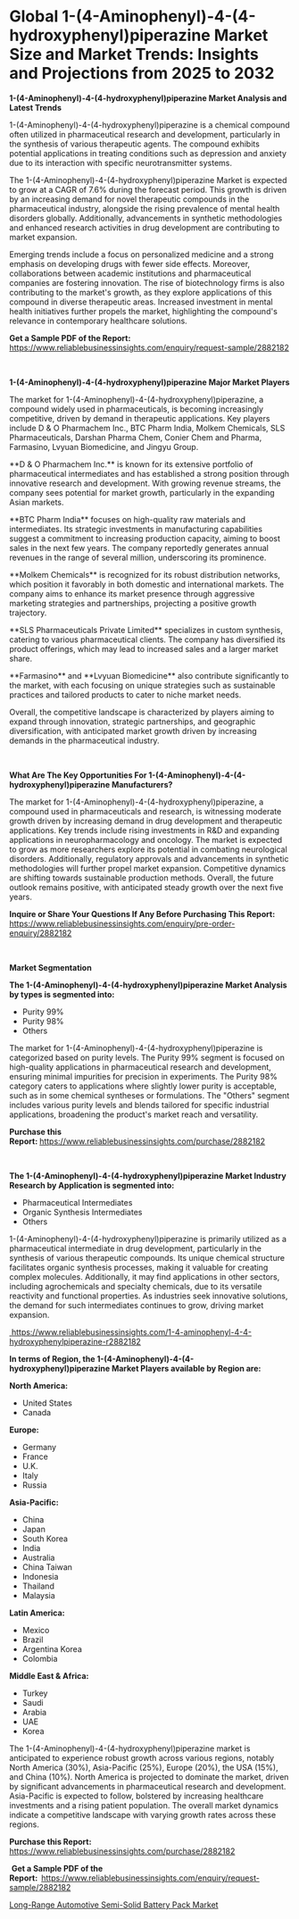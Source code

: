 <p><h1>Global 1-(4-Aminophenyl)-4-(4-hydroxyphenyl)piperazine Market Size and Market Trends: Insights and Projections from 2025 to 2032</h1></p><p><strong>1-(4-Aminophenyl)-4-(4-hydroxyphenyl)piperazine Market Analysis and Latest Trends</strong></p>
<p><p>1-(4-Aminophenyl)-4-(4-hydroxyphenyl)piperazine is a chemical compound often utilized in pharmaceutical research and development, particularly in the synthesis of various therapeutic agents. The compound exhibits potential applications in treating conditions such as depression and anxiety due to its interaction with specific neurotransmitter systems.</p><p>The 1-(4-Aminophenyl)-4-(4-hydroxyphenyl)piperazine Market is expected to grow at a CAGR of 7.6% during the forecast period. This growth is driven by an increasing demand for novel therapeutic compounds in the pharmaceutical industry, alongside the rising prevalence of mental health disorders globally. Additionally, advancements in synthetic methodologies and enhanced research activities in drug development are contributing to market expansion.</p><p>Emerging trends include a focus on personalized medicine and a strong emphasis on developing drugs with fewer side effects. Moreover, collaborations between academic institutions and pharmaceutical companies are fostering innovation. The rise of biotechnology firms is also contributing to the market's growth, as they explore applications of this compound in diverse therapeutic areas. Increased investment in mental health initiatives further propels the market, highlighting the compound's relevance in contemporary healthcare solutions.</p></p>
<p><strong>Get a Sample PDF of the Report:&nbsp;</strong> <a href="https://www.reliablebusinessinsights.com/enquiry/request-sample/2882182?utm_campaign=3060&utm_medium=2&utm_source=Github&utm_content=ia&utm_term=13032025&utm_id=1-4-aminophenyl-4-4-hydroxyphenylpiperazine">https://www.reliablebusinessinsights.com/enquiry/request-sample/2882182</a></p>
<p>&nbsp;</p>
<p><strong>1-(4-Aminophenyl)-4-(4-hydroxyphenyl)piperazine Major Market Players</strong></p>
<p><p>The market for 1-(4-Aminophenyl)-4-(4-hydroxyphenyl)piperazine, a compound widely used in pharmaceuticals, is becoming increasingly competitive, driven by demand in therapeutic applications. Key players include D & O Pharmachem Inc., BTC Pharm India, Molkem Chemicals, SLS Pharmaceuticals, Darshan Pharma Chem, Conier Chem and Pharma, Farmasino, Lvyuan Biomedicine, and Jingyu Group.</p><p>**D & O Pharmachem Inc.** is known for its extensive portfolio of pharmaceutical intermediates and has established a strong position through innovative research and development. With growing revenue streams, the company sees potential for market growth, particularly in the expanding Asian markets.</p><p>**BTC Pharm India** focuses on high-quality raw materials and intermediates. Its strategic investments in manufacturing capabilities suggest a commitment to increasing production capacity, aiming to boost sales in the next few years. The company reportedly generates annual revenues in the range of several million, underscoring its prominence.</p><p>**Molkem Chemicals** is recognized for its robust distribution networks, which position it favorably in both domestic and international markets. The company aims to enhance its market presence through aggressive marketing strategies and partnerships, projecting a positive growth trajectory.</p><p>**SLS Pharmaceuticals Private Limited** specializes in custom synthesis, catering to various pharmaceutical clients. The company has diversified its product offerings, which may lead to increased sales and a larger market share. </p><p>**Farmasino** and **Lvyuan Biomedicine** also contribute significantly to the market, with each focusing on unique strategies such as sustainable practices and tailored products to cater to niche market needs.</p><p>Overall, the competitive landscape is characterized by players aiming to expand through innovation, strategic partnerships, and geographic diversification, with anticipated market growth driven by increasing demands in the pharmaceutical industry.</p></p>
<p>&nbsp;</p>
<p><strong>What Are The Key Opportunities For 1-(4-Aminophenyl)-4-(4-hydroxyphenyl)piperazine Manufacturers?</strong></p>
<p><p>The market for 1-(4-Aminophenyl)-4-(4-hydroxyphenyl)piperazine, a compound used in pharmaceuticals and research, is witnessing moderate growth driven by increasing demand in drug development and therapeutic applications. Key trends include rising investments in R&D and expanding applications in neuropharmacology and oncology. The market is expected to grow as more researchers explore its potential in combating neurological disorders. Additionally, regulatory approvals and advancements in synthetic methodologies will further propel market expansion. Competitive dynamics are shifting towards sustainable production methods. Overall, the future outlook remains positive, with anticipated steady growth over the next five years.</p></p>
<p><strong>Inquire or Share Your Questions If Any Before Purchasing This Report:</strong> <a href="https://www.reliablebusinessinsights.com/enquiry/pre-order-enquiry/2882182?utm_campaign=3060&utm_medium=2&utm_source=Github&utm_content=ia&utm_term=13032025&utm_id=1-4-aminophenyl-4-4-hydroxyphenylpiperazine">https://www.reliablebusinessinsights.com/enquiry/pre-order-enquiry/2882182</a></p>
<p>&nbsp;</p>
<p><strong>Market Segmentation</strong></p>
<p><strong>The 1-(4-Aminophenyl)-4-(4-hydroxyphenyl)piperazine Market Analysis by types is segmented into:</strong></p>
<p><ul><li>Purity 99%</li><li>Purity 98%</li><li>Others</li></ul></p>
<p><p>The market for 1-(4-Aminophenyl)-4-(4-hydroxyphenyl)piperazine is categorized based on purity levels. The Purity 99% segment is focused on high-quality applications in pharmaceutical research and development, ensuring minimal impurities for precision in experiments. The Purity 98% category caters to applications where slightly lower purity is acceptable, such as in some chemical syntheses or formulations. The "Others" segment includes various purity levels and blends tailored for specific industrial applications, broadening the product's market reach and versatility.</p></p>
<p><strong>Purchase this Report:&nbsp;</strong><a href="https://www.reliablebusinessinsights.com/purchase/2882182?utm_campaign=3060&utm_medium=2&utm_source=Github&utm_content=ia&utm_term=13032025&utm_id=1-4-aminophenyl-4-4-hydroxyphenylpiperazine">https://www.reliablebusinessinsights.com/purchase/2882182</a></p>
<p>&nbsp;</p>
<p><strong>The 1-(4-Aminophenyl)-4-(4-hydroxyphenyl)piperazine Market Industry Research by Application is segmented into:</strong></p>
<p><ul><li>Pharmaceutical Intermediates</li><li>Organic Synthesis Intermediates</li><li>Others</li></ul></p>
<p><p>1-(4-Aminophenyl)-4-(4-hydroxyphenyl)piperazine is primarily utilized as a pharmaceutical intermediate in drug development, particularly in the synthesis of various therapeutic compounds. Its unique chemical structure facilitates organic synthesis processes, making it valuable for creating complex molecules. Additionally, it may find applications in other sectors, including agrochemicals and specialty chemicals, due to its versatile reactivity and functional properties. As industries seek innovative solutions, the demand for such intermediates continues to grow, driving market expansion.</p></p>
<p><a href="https://www.reliablebusinessinsights.com/1-4-aminophenyl-4-4-hydroxyphenylpiperazine-r2882182?utm_campaign=3060&utm_medium=2&utm_source=Github&utm_content=ia&utm_term=13032025&utm_id=1-4-aminophenyl-4-4-hydroxyphenylpiperazine">&nbsp;https://www.reliablebusinessinsights.com/1-4-aminophenyl-4-4-hydroxyphenylpiperazine-r2882182</a></p>
<p><strong>In terms of Region, the 1-(4-Aminophenyl)-4-(4-hydroxyphenyl)piperazine Market Players available by Region are:</strong></p>
<p>
    <p> <strong> North America: </strong>
        <ul>
            <li>United States</li>
            <li>Canada</li>
        </ul>
        </p> 
    <p> <strong> Europe: </strong>
        <ul>
            <li>Germany</li>
            <li>France</li>
            <li>U.K.</li>
            <li>Italy</li>
            <li>Russia</li>
        </ul>
        </p> 
    <p> <strong> Asia-Pacific: </strong>
        <ul>
            <li>China</li>
            <li>Japan</li>
            <li>South Korea</li>
            <li>India</li>
            <li>Australia</li>
            <li>China Taiwan</li>
            <li>Indonesia</li>
            <li>Thailand</li>
            <li>Malaysia</li>
        </ul>
        </p> 
    <p> <strong> Latin America: </strong>
        <ul>
            <li>Mexico</li>
            <li>Brazil</li>
            <li>Argentina Korea</li>
            <li>Colombia</li>
        </ul>
        </p> 
    <p> <strong> Middle East & Africa: </strong>
        <ul>
            <li>Turkey</li>
            <li>Saudi</li>
            <li>Arabia</li>
            <li>UAE</li>
            <li>Korea</li>
        </ul>
    </p>
    </p>
<p><p>The 1-(4-Aminophenyl)-4-(4-hydroxyphenyl)piperazine market is anticipated to experience robust growth across various regions, notably North America (30%), Asia-Pacific (25%), Europe (20%), the USA (15%), and China (10%). North America is projected to dominate the market, driven by significant advancements in pharmaceutical research and development. Asia-Pacific is expected to follow, bolstered by increasing healthcare investments and a rising patient population. The overall market dynamics indicate a competitive landscape with varying growth rates across these regions.</p></p>
<p><strong>Purchase this Report: </strong><a href="https://www.reliablebusinessinsights.com/purchase/2882182?utm_campaign=3060&utm_medium=2&utm_source=Github&utm_content=ia&utm_term=13032025&utm_id=1-4-aminophenyl-4-4-hydroxyphenylpiperazine">https://www.reliablebusinessinsights.com/purchase/2882182</a></p>
<p>&nbsp;<strong>Get a Sample PDF of the Report:&nbsp;&nbsp;</strong><a href="https://www.reliablebusinessinsights.com/enquiry/request-sample/2882182?utm_campaign=3060&utm_medium=2&utm_source=Github&utm_content=ia&utm_term=13032025&utm_id=1-4-aminophenyl-4-4-hydroxyphenylpiperazine">https://www.reliablebusinessinsights.com/enquiry/request-sample/2882182</a></p>
<p><strong></strong></p>
<p><p><a href="https://github.com/saaindosya/Market-Research-Report-List-1/blob/main/long-range-automotive-semi-solid-battery-pack-market.md?utm_campaign=3060&utm_medium=2&utm_source=Github&utm_content=ia&utm_term=13032025&utm_id=1-4-aminophenyl-4-4-hydroxyphenylpiperazine">Long-Range Automotive Semi-Solid Battery Pack Market</a></p></p>